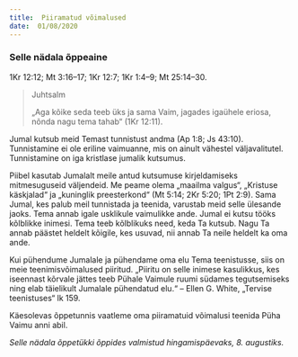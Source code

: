 ```yaml
---
title:  Piiramatud võimalused
date:  01/08/2020
---
```


### Selle nädala õppeaine
1Kr 12:12; Mt 3:16–17; 1Kr 12:7; 1Kr 1:4–9; Mt 25:14–30.

> <p>Juhtsalm</p>
> „Aga kõike seda teeb üks ja sama Vaim, jagades igaühele eriosa, nõnda nagu tema tahab“ (1Kr 12:11).

Jumal kutsub meid Temast tunnistust andma (Ap 1:8; Js 43:10). Tunnistamine ei ole eriline vaimuanne, mis on ainult vähestel väljavalitutel. Tunnistamine on iga kristlase jumalik kutsumus.

Piibel kasutab Jumalalt meile antud kutsumuse kirjeldamiseks mitmesuguseid väljendeid. Me peame olema „maailma valgus“, „Kristuse käskjalad“ ja „kuninglik preesterkond“ (Mt 5:14; 2Kr 5:20; 1Pt 2:9). Sama Jumal, kes palub meil tunnistada ja teenida, varustab meid selle ülesande jaoks. Tema annab igale usklikule vaimulikke ande. Jumal ei kutsu tööks kõlblikke inimesi. Tema teeb kõlblikuks need, keda Ta kutsub. Nagu Ta annab päästet heldelt kõigile, kes usuvad, nii annab Ta neile heldelt ka oma ande.

Kui pühendume Jumalale ja pühendame oma elu Tema teenistusse, siis on meie teenimisvõimalused piiritud. „Piiritu on selle inimese kasulikkus, kes iseennast kõrvale jättes teeb Pühale Vaimule ruumi südames tegutsemiseks ning elab täielikult Jumalale pühendatud elu.“ – Ellen G. White, „Tervise teenistuses“ lk 159.

Käesolevas õppetunnis vaatleme oma piiramatuid võimalusi teenida Püha Vaimu anni abil.

_Selle nädala_ _õppetükki õppides valmistud hingamispäevaks, 8. augustiks._